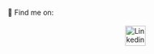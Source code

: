 📨 Find me on:
<p align="center">
 
<a href="https://www.linkedin.com/in/samet-altintas-a55a27293" target="_blank" rel="noopener noreferrer"> 
<img src="https://cdn.jsdelivr.net/npm/simple-icons@v3/icons/linkedin.svg" alt="Linkedin" height="40" style="vertical-align:top; margin:4px;"></a>

</p>

<br />
